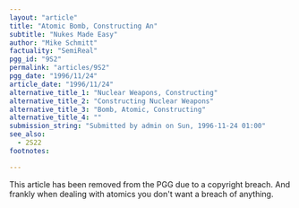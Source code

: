 ```yaml
---
layout: "article"
title: "Atomic Bomb, Constructing An"
subtitle: "Nukes Made Easy"
author: "Mike Schmitt"
factuality: "SemiReal"
pgg_id: "9S2"
permalink: "articles/9S2"
pgg_date: "1996/11/24"
article_date: "1996/11/24"
alternative_title_1: "Nuclear Weapons, Constructing"
alternative_title_2: "Constructing Nuclear Weapons"
alternative_title_3: "Bomb, Atomic, Constructing"
alternative_title_4: ""
submission_string: "Submitted by admin on Sun, 1996-11-24 01:00"
see_also:
  - 2S22
footnotes: 

---
```

<div>
<p>This article has been removed from the PGG due to a copyright breach. And frankly when dealing with atomics you don't want a breach of anything.</p>
</div>
